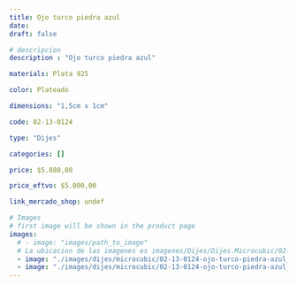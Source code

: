 ```yaml
---
title: Ojo turco piedra azul
date: 
draft: false

# descripcion
description : "Ojo turco piedra azul"

materials: Plata 925

color: Plateado

dimensions: "1,5cm x 1cm"

code: 02-13-0124

type: "Dijes"

categories: []

price: $5.880,00

price_eftvo: $5.000,00

link_mercado_shop: undef

# Images
# first image will be shown in the product page
images:
  # - image: "images/path_to_image"
  # La ubicacion de las imagenes es imagenes/Dijes/Dijes.Microcubic/02-13-0124-ojo-turco-piedra-azul
  - image: "./images/dijes/microcubic/02-13-0124-ojo-turco-piedra-azul_a.JPG"
  - image: "./images/dijes/microcubic/02-13-0124-ojo-turco-piedra-azul_b.JPG"
---
```

